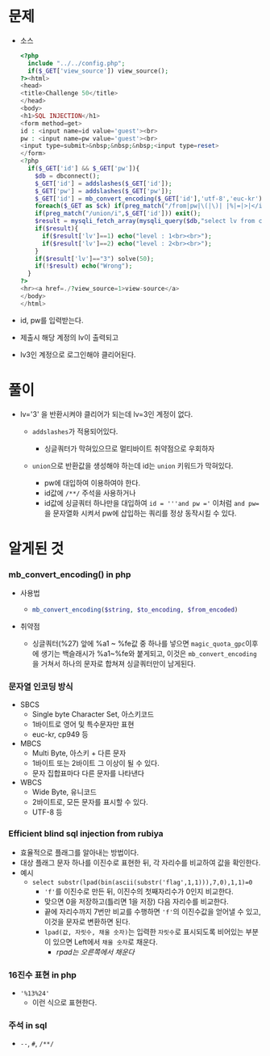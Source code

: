 # 문제

- 소스

  ```php
  <?php
    include "../../config.php";
    if($_GET['view_source']) view_source();
  ?><html>
  <head>
  <title>Challenge 50</title>
  </head>
  <body>
  <h1>SQL INJECTION</h1>
  <form method=get>
  id : <input name=id value='guest'><br>
  pw : <input name=pw value='guest'><br>
  <input type=submit>&nbsp;&nbsp;&nbsp;<input type=reset>
  </form>
  <?php
    if($_GET['id'] && $_GET['pw']){
      $db = dbconnect();
      $_GET['id'] = addslashes($_GET['id']); 
      $_GET['pw'] = addslashes($_GET['pw']);
      $_GET['id'] = mb_convert_encoding($_GET['id'],'utf-8','euc-kr');
      foreach($_GET as $ck) if(preg_match("/from|pw|\(|\)| |%|=|>|</i",$ck)) exit();
      if(preg_match("/union/i",$_GET['id'])) exit();
      $result = mysqli_fetch_array(mysqli_query($db,"select lv from chall50 where id='{$_GET['id']}' and pw=md5('{$_GET['pw']}')"));
      if($result){
        if($result['lv']==1) echo("level : 1<br><br>");
        if($result['lv']==2) echo("level : 2<br><br>");
      } 
      if($result['lv']=="3") solve(50);
      if(!$result) echo("Wrong");
    }
  ?>
  <hr><a href=./?view_source=1>view-source</a>
  </body>
  </html>
  ```

- id, pw를 입력받는다.

- 제출시 해당 계정의 lv이 출력되고

- lv3인 계정으로 로그인해야 클리어된다.




#  풀이

- lv='3' 을 반환시켜야 클리어가 되는데 lv=3인 계정이 없다.

  - `addslashes`가 적용되어있다.
  
    - 싱글쿼터가 막혀있으므로 멀티바이트 취약점으로 우회하자
    
  - `union`으로 반환값을 생성해야 하는데 id는 `union` 키워드가 막혀있다.
  
    - pw에 대입하여 이용하여야 한다.
    - id값에 `/**/`  주석을 사용하거나 
    - id값에 싱글쿼터 하나만을 대입하여 `id = '''and pw ='` 이처럼 `and pw=`을 문자열화 시켜서 pw에 삽입하는 쿼리를 정상 동작시킬 수 있다.
  
    




# 알게된 것

### mb_convert_encoding() in php

- 사용법

  - ``` php
    mb_convert_encoding($string, $to_encoding, $from_encoded)
    ```

- 취약점

  - 싱글쿼터(%27) 앞에 %a1 ~ %fe값  중 하나를 넣으면 `magic_quota_gpc`이후에 생기는 백슬래시가 %a1~%fe와 붙게되고, 이것은 `mb_convert_encoding`을 거쳐서 하나의 문자로 합쳐져 싱글쿼터만이 남게된다.

### 문자열 인코딩 방식

- SBCS
  - Single byte Character Set, 아스키코드
  - 1바이트로 영어 및 특수문자만 표현
  - euc-kr, cp949 등
- MBCS
  - Multi Byte, 아스키 + 다른 문자
  - 1바이트 또는 2바이트 그 이상이 될 수 있다.
  - 문자 집합표마다 다른 문자를 나타낸다
- WBCS
  - Wide Byte, 유니코드
  - 2바이트로, 모든 문자를 표시할 수 있다.
  - UTF-8 등



### Efficient blind sql injection from rubiya

- 효율적으로 플래그를 알아내는 방법이다.
- 대상 플래그 문자 하나를 이진수로 표현한 뒤, 각 자리수를 비교하여 값을 확인한다.
- 예시
  - `select substr(lpad(bin(ascii(substr('flag',1,1))),7,0),1,1)=0`
    - `'f'`를 이진수로 만든 뒤, 이진수의 첫째자리수가 0인지 비교한다.
    - 맞으면 0을 저장하고(틀리면 1을 저장) 다음 자리수를 비교한다.
    - 끝에 자리수까지 7번만 비교를 수행하면 `'f'`의 이진수값을 얻어낼 수 있고, 이것을 문자로 변환하면 된다.
    - `lpad(값, 자릿수, 채울 숫자)`는 입력한 `자릿수`로 표시되도록 비어있는 부분이 있으면 Left에서 `채울 숫자`로 채운다.
      - *rpad는 오른쪽에서 채운다*



### 16진수 표현 in php

- `'%13%24'`
  - 이런 식으로 표현한다.

### 주석 in sql

- `--`, `#`, `/**/`